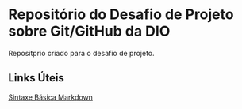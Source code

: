 # Repositório do Desafio de Projeto sobre Git/GitHub da DIO

Repositprio criado para o desafio de projeto.

## Links Úteis

[Sintaxe Básica Markdown](https://www.markdownguide.org/basic-syntax/)

